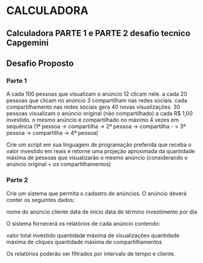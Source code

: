 # CALCULADORA

## Calculadora PARTE 1 e PARTE 2 desafio tecnico Capgemini  

## Desafio Proposto 

### Parte 1 

A cada 100 pessoas que visualizam o anúncio 12 clicam nele.
a cada 20 pessoas que clicam no anúncio 3 compartilham nas redes sociais.
cada compartilhamento nas redes sociais gera 40 novas visualizações.
30 pessoas visualizam o anúncio original (não compartilhado) a cada R$ 1,00 investido.
o mesmo anúncio é compartilhado no máximo 4 vezes em sequência
(1ª pessoa -> compartilha -> 2ª pessoa -> compartilha - > 3ª pessoa -> compartilha -> 4ª pessoa)

Crie um script em sua linguagem de programação preferida que receba o valor investido em reais e retorne uma projeção aproximada da quantidade máxima de pessoas que visualizarão o mesmo anúncio (considerando o anúncio original + os compartilhamentos)

 ### Parte 2
 
 Crie um sistema que permita o cadastro de anúncios. O anúncio deverá conter os seguintes dados:

nome do anúncio
cliente
data de início
data de término
investimento por dia

 

O sistema fornecerá os relatórios de cada anúncio contendo:

valor total investido
quantidade máxima de visualizações
quantidade máxima de cliques
quantidade máxima de compartilhamentos

 
Os relatórios poderão ser filtrados por intervalo de tempo e cliente.

 
 
 
